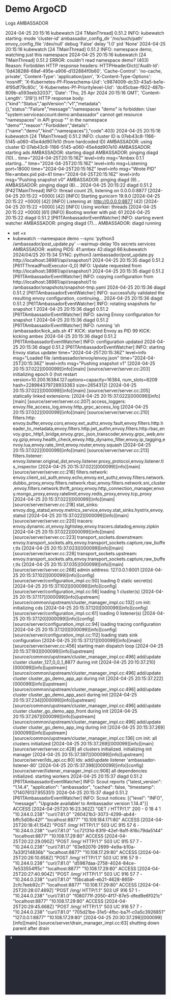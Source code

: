 #  Demo ArgoCD 
Logs AMBASSADOR


2024-04-25 20:15:16 kubewatch [24 TMainThread] 0.51.2 INFO: kubewatch starting: mode 'cluster-id' ambassador_config_dir '/no/such/path' envoy_config_file '/dev/null' debug 'False' delay '1.0' pid 'None'
2024-04-25 20:15:16 kubewatch [24 TMainThread] 0.51.2 INFO: namespace demo, watching just this namespace
2024-04-25 20:15:16 kubewatch [24 TMainThread] 0.51.2 ERROR: couldn't read namespace demo? (403)
Reason: Forbidden
HTTP response headers: HTTPHeaderDict({'Audit-Id': '0d438288-69af-495e-a906-d132884f0b60', 'Cache-Control': 'no-cache, private', 'Content-Type': 'application/json', 'X-Content-Type-Options': 'nosniff', 'X-Kubernetes-Pf-Flowschema-Uid': 'c9874009-dc33-43a5-be1e-4f95df79c80c', 'X-Kubernetes-Pf-Prioritylevel-Uid': 'dc45cbae-f922-487b-809b-a593eeb32037', 'Date': 'Thu, 25 Apr 2024 20:15:16 GMT', 'Content-Length': '319'})
HTTP response body: {"kind":"Status","apiVersion":"v1","metadata":{},"status":"Failure","message":"namespaces \"demo\" is forbidden: User \"system:serviceaccount:demo:ambassador\" cannot get resource \"namespaces\" in API group \"\" in the namespace \"demo\"","reason":"Forbidden","details":{"name":"demo","kind":"namespaces"},"code":403}
2024-04-25 20:15:16 kubewatch [24 TMainThread] 0.51.2 INFO: cluster ID is 07eb43c8-1166-5145-a060-45e4dd907e10 (from hardcoded ID)
AMBASSADOR: using cluster ID 07eb43c8-1166-5145-a060-45e4dd907e10
AMBASSADOR: starting ads
AMBASSADOR: starting diagd
AMBASSADOR: pinging diagd (10)...
time="2024-04-25T20:15:16Z" level=info msg="Ambex 0.1.1 starting..."
time="2024-04-25T20:15:16Z" level=info msg=Listening port=18000
time="2024-04-25T20:15:16Z" level=info msg="Wrote PID" file=ambex.pid pid=41
time="2024-04-25T20:15:16Z" level=info msg="Pushing snapshot v0"
AMBASSADOR: pinging diagd (9)...
AMBASSADOR: pinging diagd (8)...
2024-04-25 20:15:22 diagd 0.51.2 [P42TMainThread] INFO: thread count 25, listening on 0.0.0.0:8877
[2024-04-25 20:15:22 +0000] [42] [INFO] Starting gunicorn 19.9.0
[2024-04-25 20:15:22 +0000] [42] [INFO] Listening at: http://0.0.0.0:8877 (42)
[2024-04-25 20:15:22 +0000] [42] [INFO] Using worker: threads
[2024-04-25 20:15:22 +0000] [61] [INFO] Booting worker with pid: 61
2024-04-25 20:15:22 diagd 0.51.2 [P61TAmbassadorEventWatcher] INFO: starting event watcher
AMBASSADOR: pinging diagd (7)...
AMBASSADOR: diagd running
+ set +x
+ kubewatch --namespace demo --sync 'python3 /ambassador/post_update.py' --warmup-delay 10s secrets services
AMBASSADOR: waiting
PIDS: 41:ambex 42:diagd 66:kubewatch
2024/04/25 20:15:34 SYNC: python3 /ambassador/post_update.py http://localhost:38981/api/snapshot/1
2024-04-25 20:15:35 diagd 0.51.2 [P61TThreadPoolExecutor-0_0] INFO: Update requested from http://localhost:38981/api/snapshot/1
2024-04-25 20:15:35 diagd 0.51.2 [P61TAmbassadorEventWatcher] INFO: copying configuration from http://localhost:38981/api/snapshot/1 to /ambassador/snapshots/snapshot-tmp.yaml
2024-04-25 20:15:36 diagd 0.51.2 [P61TAmbassadorEventWatcher] INFO: successfully validated the resulting envoy configuration, continuing...
2024-04-25 20:15:36 diagd 0.51.2 [P61TAmbassadorEventWatcher] INFO: rotating snapshots for snapshot 1
2024-04-25 20:15:36 diagd 0.51.2 [P61TAmbassadorEventWatcher] INFO: saving Envoy configuration for snapshot 1
2024-04-25 20:15:36 diagd 0.51.2 [P61TAmbassadorEventWatcher] INFO: running 'sh /ambassador/kick_ads.sh 41'
KICK: started Envoy as PID 99
KICK: kicking ambex
2024-04-25 20:15:36 diagd 0.51.2 [P61TAmbassadorEventWatcher] INFO: configuration updated
2024-04-25 20:15:36 diagd 0.51.2 [P61TAmbassadorEventWatcher] INFO: starting Envoy status updater
time="2024-04-25T20:15:36Z" level=info msg="Loaded file /ambassador/envoy/envoy.json"
time="2024-04-25T20:15:36Z" level=info msg="Pushing snapshot v1"
[2024-04-25 20:15:37.022][000099][info][main] [source/server/server.cc:203] initializing epoch 0 (hot restart version=10.200.16384.127.options=capacity=16384, num_slots=8209 hash=228984379728933363 size=2654312)
[2024-04-25 20:15:37.022][000099][info][main] [source/server/server.cc:205] statically linked extensions:
[2024-04-25 20:15:37.022][000099][info][main] [source/server/server.cc:207]   access_loggers: envoy.file_access_log,envoy.http_grpc_access_log
[2024-04-25 20:15:37.022][000099][info][main] [source/server/server.cc:210]   filters.http: envoy.buffer,envoy.cors,envoy.ext_authz,envoy.fault,envoy.filters.http.header_to_metadata,envoy.filters.http.jwt_authn,envoy.filters.http.rbac,envoy.grpc_http1_bridge,envoy.grpc_json_transcoder,envoy.grpc_web,envoy.gzip,envoy.health_check,envoy.http_dynamo_filter,envoy.ip_tagging,envoy.lua,envoy.rate_limit,envoy.router,envoy.squash
[2024-04-25 20:15:37.022][000099][info][main] [source/server/server.cc:213]   filters.listener: envoy.listener.original_dst,envoy.listener.proxy_protocol,envoy.listener.tls_inspector
[2024-04-25 20:15:37.022][000099][info][main] [source/server/server.cc:216]   filters.network: envoy.client_ssl_auth,envoy.echo,envoy.ext_authz,envoy.filters.network.dubbo_proxy,envoy.filters.network.rbac,envoy.filters.network.sni_cluster,envoy.filters.network.thrift_proxy,envoy.http_connection_manager,envoy.mongo_proxy,envoy.ratelimit,envoy.redis_proxy,envoy.tcp_proxy
[2024-04-25 20:15:37.022][000099][info][main] [source/server/server.cc:218]   stat_sinks: envoy.dog_statsd,envoy.metrics_service,envoy.stat_sinks.hystrix,envoy.statsd
[2024-04-25 20:15:37.022][000099][info][main] [source/server/server.cc:220]   tracers: envoy.dynamic.ot,envoy.lightstep,envoy.tracers.datadog,envoy.zipkin
[2024-04-25 20:15:37.022][000099][info][main] [source/server/server.cc:223]   transport_sockets.downstream: envoy.transport_sockets.alts,envoy.transport_sockets.capture,raw_buffer,tls
[2024-04-25 20:15:37.023][000099][info][main] [source/server/server.cc:226]   transport_sockets.upstream: envoy.transport_sockets.alts,envoy.transport_sockets.capture,raw_buffer,tls
[2024-04-25 20:15:37.035][000099][info][main] [source/server/server.cc:268] admin address: 127.0.0.1:8001
[2024-04-25 20:15:37.102][000099][info][config] [source/server/configuration_impl.cc:50] loading 0 static secret(s)
[2024-04-25 20:15:37.102][000099][info][config] [source/server/configuration_impl.cc:56] loading 1 cluster(s)
[2024-04-25 20:15:37.117][000099][info][upstream] [source/common/upstream/cluster_manager_impl.cc:132] cm init: initializing cds
[2024-04-25 20:15:37.120][000099][info][config] [source/server/configuration_impl.cc:61] loading 0 listener(s)
[2024-04-25 20:15:37.120][000099][info][config] [source/server/configuration_impl.cc:94] loading tracing configuration
[2024-04-25 20:15:37.120][000099][info][config] [source/server/configuration_impl.cc:112] loading stats sink configuration
[2024-04-25 20:15:37.121][000099][info][main] [source/server/server.cc:456] starting main dispatch loop
[2024-04-25 20:15:37.193][000099][info][upstream] [source/common/upstream/cluster_manager_impl.cc:496] add/update cluster cluster_127_0_0_1_8877 during init
[2024-04-25 20:15:37.210][000099][info][upstream] [source/common/upstream/cluster_manager_impl.cc:496] add/update cluster cluster_go_demo_app_api during init
[2024-04-25 20:15:37.222][000099][info][upstream] [source/common/upstream/cluster_manager_impl.cc:496] add/update cluster cluster_go_demo_app_ascii during init
[2024-04-25 20:15:37.234][000099][info][upstream] [source/common/upstream/cluster_manager_impl.cc:496] add/update cluster cluster_go_demo_app_front during init
[2024-04-25 20:15:37.267][000099][info][upstream] [source/common/upstream/cluster_manager_impl.cc:496] add/update cluster cluster_go_demo_app_img during init
[2024-04-25 20:15:37.269][000099][info][upstream] [source/common/upstream/cluster_manager_impl.cc:136] cm init: all clusters initialized
[2024-04-25 20:15:37.269][000099][info][main] [source/server/server.cc:428] all clusters initialized. initializing init manager
[2024-04-25 20:15:37.397][000099][info][upstream] [source/server/lds_api.cc:80] lds: add/update listener 'ambassador-listener-80'
[2024-04-25 20:15:37.398][000099][info][config] [source/server/listener_manager_impl.cc:908] all dependencies initialized. starting workers
2024-04-25 20:15:37 diagd 0.51.2 [P61TAmbassadorEventWatcher] INFO: Scout reports {"latest_version": "1.14.4", "application": "ambassador", "cached": false, "timestamp": 1714076137.955351}
2024-04-25 20:15:37 diagd 0.51.2 [P61TAmbassadorEventWatcher] INFO: Scout notices: [{"level": "INFO", "message": "Upgrade available! to Ambassador version 1.14.4"}]
ACCESS [2024-04-25T20:16:23.362Z] "GET / HTTP/1.1" 200 - 0 18 4 1 "10.244.0.238" "curl/7.81.0" "260421b3-3073-4299-ab44-bffc5d08c42f" "localhost:8877" "10.109.184.171:80"
ACCESS [2024-04-25T20:18:41.154Z] "POST /img/ HTTP/1.1" 503 UC 915 57 6 - "10.244.0.238" "curl/7.81.0" "cc72131d-83f9-42ef-9a1f-816c79da5144" "localhost:8877" "10.108.17.29:80"
ACCESS [2024-04-25T20:22:29.090Z] "POST /img/ HTTP/1.1" 503 UC 915 57 7 - "10.244.0.238" "curl/7.81.0" "63e92076-2699-4e9a-b10a-7a33f214836b" "localhost:8877" "10.108.17.29:80"
ACCESS [2024-04-25T20:26:10.658Z] "POST /img/ HTTP/1.1" 503 UC 916 57 9 - "10.244.0.238" "curl/7.81.0" "d5987daa-2758-4024-84ce-7e533554ff5c" "localhost:8877" "10.108.17.29:80"
ACCESS [2024-04-25T20:27:40.904Z] "POST /img/ HTTP/1.1" 503 UC 916 57 7 - "10.244.0.238" "curl/7.81.0" "f5bcaba6-eb21-4628-8659-2cfc7eeb92c7" "localhost:8877" "10.108.17.29:80"
ACCESS [2024-04-25T20:28:07.469Z] "POST /img/ HTTP/1.1" 503 UF 916 57 1 - "10.244.0.238" "curl/7.81.0" "f080771f-2050-4f17-87e5-dfed9e6f021c" "localhost:8877" "10.108.17.29:80"
ACCESS [2024-04-25T20:29:45.668Z] "POST /img/ HTTP/1.1" 503 UC 916 57 7 - "10.244.0.238" "curl/7.81.0" "705d21be-31e5-4fbc-ba7f-c0a5c3926851" "127.0.0.1:8877" "10.108.17.29:80"
[2024-04-25 20:30:37.298][000099][info][main] [source/server/drain_manager_impl.cc:63] shutting down parent after drain



![alt text](656415.gif)

